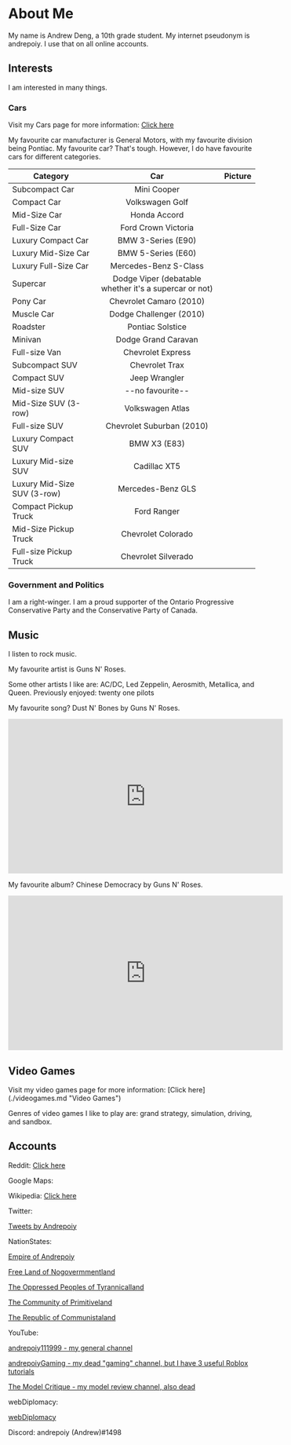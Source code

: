 # About Me
My name is Andrew Deng, a 10th grade student. My internet pseudonym is andrepoiy. I use that on all online accounts.

## Interests
I am interested in many things. 

### Cars
Visit my Cars page for more information: [Click here](./cars.md "Cars")

My favourite car manufacturer is General Motors, with my favourite division being Pontiac. My favourite car? That's tough. However, I do have favourite cars for different categories.

| Category   | Car  | Picture  |
| ------------- |:-------------:| -----:|
| Subcompact Car | Mini Cooper | |
| Compact Car | Volkswagen Golf  | |
| Mid-Size Car | Honda Accord | |
| Full-Size Car | Ford Crown Victoria | |
| Luxury Compact Car | BMW 3-Series (E90) | |
| Luxury Mid-Size Car | BMW 5-Series (E60) | |
| Luxury Full-Size Car | Mercedes-Benz S-Class | |
| Supercar | Dodge Viper (debatable whether it's a supercar or not) | |
| Pony Car | Chevrolet Camaro (2010)| |
| Muscle Car | Dodge Challenger (2010)| |
| Roadster | Pontiac Solstice | |
| Minivan | Dodge Grand Caravan | |
| Full-size Van | Chevrolet Express | |
| Subcompact SUV | Chevrolet Trax | |
| Compact SUV | Jeep Wrangler | |
| Mid-size SUV | --no favourite-- | |
| Mid-Size SUV (3-row) | Volkswagen Atlas | |
| Full-size SUV | Chevrolet Suburban (2010)| |
| Luxury Compact SUV | BMW X3 (E83) | |
| Luxury Mid-size SUV | Cadillac XT5 | |
| Luxury Mid-Size SUV (3-row) | Mercedes-Benz GLS | |
| Compact Pickup Truck | Ford Ranger | |
| Mid-Size Pickup Truck | Chevrolet Colorado | |
| Full-size Pickup Truck | Chevrolet Silverado | |

### Government and Politics
I am a right-winger. I am a proud supporter of the Ontario Progressive Conservative Party and the Conservative Party of Canada.

## Music
I listen to rock music. 

My favourite artist is Guns N' Roses. 

Some other artists I like are: AC/DC, Led Zeppelin, Aerosmith, Metallica, and Queen. Previously enjoyed: twenty one pilots

My favourite song? Dust N' Bones by Guns N' Roses. 

<dl> <iframe width="560" height="315" src="https://www.youtube.com/embed/kPtCILgte10" frameborder="0" allow="accelerometer; autoplay; encrypted-media; gyroscope; picture-in-picture" allowfullscreen></iframe> </dl>

My favourite album? Chinese Democracy by Guns N' Roses.

<dl> <iframe width="560" height="315" src="https://www.youtube.com/embed/videoseries?list=PL9DIppW0sLtLLMhM7GivJCAVQvJxunJtg" frameborder="0" allow="accelerometer; autoplay; encrypted-media; gyroscope; picture-in-picture" allowfullscreen></iframe> </dl>

## Video Games
Visit my video games page for more information: [Click here] (./videogames.md "Video Games")

Genres of video games I like to play are: grand strategy, simulation, driving, and sandbox.

## Accounts
Reddit: [Click here](https://www.reddit.com/user/andrepoiy/ "Reddit account")

Google Maps: 

Wikipedia: [Click here](https://en.wikipedia.org/wiki/User%3AAndrepoiy "Wikipedia account")

Twitter: 

<dl> <a class="twitter-timeline" data-width="300" data-height="600" data-theme="light" href="https://twitter.com/Andrepoiy?ref_src=twsrc%5Etfw">Tweets by Andrepoiy</a> <script async src="https://platform.twitter.com/widgets.js" charset="utf-8"></script> </dl>

NationStates: 

[Empire of Andrepoiy](https://www.nationstates.net/nation=andrepoiy "Andrepoiy")

[Free Land of Nogovermmentland](https://www.nationstates.net/nation=nogovermmentland "Nogovermmentland")

[The Oppressed Peoples of Tyrannicalland](https://www.nationstates.net/nation=tyrannicalland "Tyrannicalland")

[The Community of Primitiveland](https://www.nationstates.net/nation=primitiveland "Primitiveland")

[The Republic of Communistaland](https://www.nationstates.net/nation=communistaland "Communistaland")

YouTube: 

[andrepoiy111999 - my general channel](https://www.youtube.com/channel/UC_pWo3mhl5FFQZacisUxYFw "andrepoiy111999")

[andrepoiyGaming - my dead "gaming" channel, but I have 3 useful Roblox tutorials](https://www.youtube.com/channel/UCqct6OLa7s4cHA8Od1Du2FA "andrepoiyGaming")

[The Model Critique - my model review channel, also dead](https://www.youtube.com/channel/UCPR6uW-0zuIL8Y_cC1F-Ttw "The Model Critique")

webDiplomacy:

[webDiplomacy](http://webdiplomacy.net/profile.php?userID=104568 "webDiplomacy")

Discord: andrepoiy (Andrew)#1498





